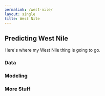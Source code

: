 ```yaml
---
permalink: /west-nile/
layout: single
title: West Nile
---
```

## Predicting West Nile  
Here's where my West Nile thing is going to go.
### Data  
### Modeling  
### More Stuff
